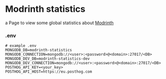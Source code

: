 # Modrinth statistics

a Page to view some global statistics about [Modrinth](https://modrinth.com/)

### .env

```dotenv
# example .env
MONGODB_DB=modrinth-statistics
MONGODB_CONNECTION=mongodb://<user>:<password>@<domain>:27017/<DB>
MONGODB_DEV_DB=modrinth-statistics-dev
MONGODB_DEV_CONNECTION=mongodb://<user>:<password>@<domain>:27017/<DB>
POSTHOG_API_KEY=<your_key>
POSTHOG_API_HOST=https://eu.posthog.com
```
